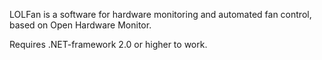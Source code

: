 LOLFan is a software for hardware monitoring and automated fan control, based on Open Hardware Monitor.

Requires .NET-framework 2.0 or higher to work.
